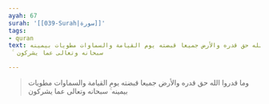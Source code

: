 ```yaml
---
ayah: 67
surah: '[[039-Surah|سورة]]'
tags:
- quran
text: وما قدروا الله حق قدره والأرض جميعا قبضته يوم القيامة والسماوات مطويات بيمينه
  ۚ سبحانه وتعالى عما يشركون

---
```

> وما قدروا الله حق قدره والأرض جميعا قبضته يوم القيامة والسماوات مطويات بيمينه ۚ سبحانه وتعالى عما يشركون
